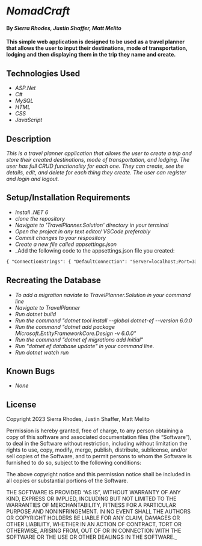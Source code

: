 # _NomadCraft_

#### By _**Sierra Rhodes, Justin Shaffer, Matt Melito**_

#### This simple web application is designed to be used as a travel planner that allows the user to input their destinations, mode of transportation, lodging and then displaying them in the trip they name and create. 

## Technologies Used

* _ASP.Net_
* _C#_
* _MySQL_
* _HTML_
* _CSS_
* _JavaScript_


## Description

_This is a travel planner application that allows the user to create a trip and store their created destinations, mode of transportation, and lodging. The user has full CRUD functionality for each one. They can create, see the details, edit, and delete for each thing they create. The user can register and login and logout._

## Setup/Installation Requirements

* _Install .NET 6_
* _clone the repository_
* _Navigate to 'TravelPlanner.Solution' directory in your terminal_
* _Open the project in any text editor/ VSCode preferably_
* _Commit changes to your respository_
* _Create a new file called appsettings.json_
* _Add the following code to the appsettings.json file you created:
```markdown
{ "ConnectionStrings": { "DefaultConnection": "Server=localhost;Port=3306;database=[NAME-YOU-WANT-FOR-YOUR-DATABASE];uid=[YOUR-USERNAME-HERE];pwd=[YOUR-PASSWORD-HERE];" } }
```

## Recreating the Database

* _To add a migration naviate to TravelPlanner.Solution in your command line_
* _Navigate to TravelPlanner_
* _Run dotnet build_
* _Run the command "dotnet tool install --global dotnet-ef --version 6.0.0_
* _Run the command "dotnet add package Microsoft.EntityFrameworkCore.Design -v 6.0.0"_
* _Run the command "dotnet ef migrations add Initial"_
* _Run "dotnet ef database update" in your command line._
* _Run dotnet watch run_

## Known Bugs

* _None_


## License

Copyright 2023 Sierra Rhodes, Justin Shaffer, Matt Melito 

Permission is hereby granted, free of charge, to any person obtaining a copy of this software and associated documentation files (the “Software”), to deal in the Software without restriction, including without limitation the rights to use, copy, modify, merge, publish, distribute, sublicense, and/or sell copies of the Software, and to permit persons to whom the Software is furnished to do so, subject to the following conditions:

The above copyright notice and this permission notice shall be included in all copies or substantial portions of the Software.

THE SOFTWARE IS PROVIDED “AS IS”, WITHOUT WARRANTY OF ANY KIND, EXPRESS OR IMPLIED, INCLUDING BUT NOT LIMITED TO THE WARRANTIES OF MERCHANTABILITY, FITNESS FOR A PARTICULAR PURPOSE AND NONINFRINGEMENT. IN NO EVENT SHALL THE AUTHORS OR COPYRIGHT HOLDERS BE LIABLE FOR ANY CLAIM, DAMAGES OR OTHER LIABILITY, WHETHER IN AN ACTION OF CONTRACT, TORT OR OTHERWISE, ARISING FROM, OUT OF OR IN CONNECTION WITH THE SOFTWARE OR THE USE OR OTHER DEALINGS IN THE SOFTWARE._
